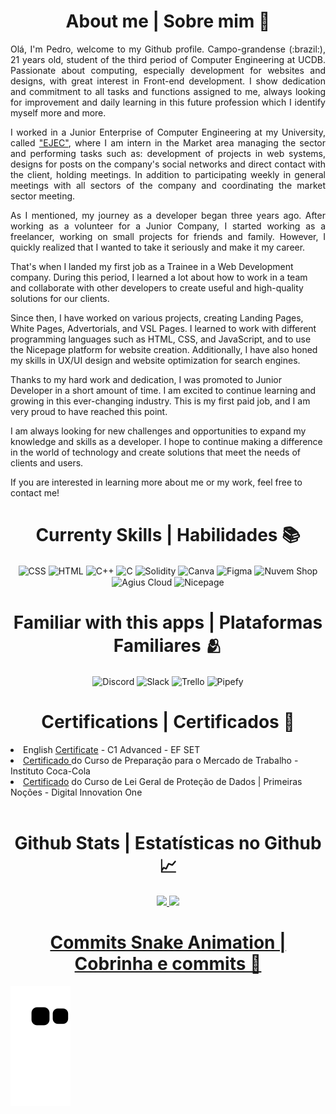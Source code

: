 <div>
  <h1 align="center">About me | Sobre mim 👋</h1>
  <p align="justify">Olá, I'm Pedro, welcome to my Github profile. Campo-grandense (:brazil:), 21 years old, student of the third period of Computer Engineering at UCDB. Passionate about computing, especially development for websites and designs, with great interest in Front-end development. I show dedication and commitment to all tasks and functions assigned to me, always looking for improvement and daily learning in this future profession which I identify myself more and more.</p>

<p align="justify">I worked in a Junior Enterprise of Computer Engineering at my University, called <a href="https://ejec.ufsc.br/">"EJEC"</a>, where I am intern in the Market area managing the sector and performing tasks such as: development of projects in web systems, designs for posts on the company's social networks and direct contact with the client, holding meetings. In addition to participating weekly in general meetings with all sectors of the company and coordinating the market sector meeting.</p>
  
<p align="justify">As I mentioned, my journey as a developer began three years ago. After working as a volunteer for a Junior Company, I started working as a freelancer, working on small projects for friends and family. However, I quickly realized that I wanted to take it seriously and make it my career.

That's when I landed my first job as a Trainee in a Web Development company. During this period, I learned a lot about how to work in a team and collaborate with other developers to create useful and high-quality solutions for our clients.

Since then, I have worked on various projects, creating Landing Pages, White Pages, Advertorials, and VSL Pages. I learned to work with different programming languages such as HTML, CSS, and JavaScript, and to use the Nicepage platform for website creation. Additionally, I have also honed my skills in UX/UI design and website optimization for search engines.

Thanks to my hard work and dedication, I was promoted to Junior Developer in a short amount of time. I am excited to continue learning and growing in this ever-changing industry. This is my first paid job, and I am very proud to have reached this point.

I am always looking for new challenges and opportunities to expand my knowledge and skills as a developer. I hope to continue making a difference in the world of technology and create solutions that meet the needs of clients and users.

If you are interested in learning more about me or my work, feel free to contact me!</p>
</div>

<div align="center">
  <h1>Currenty Skills | Habilidades 📚</h1>
</div>

<div align="center" style="display: inline_block">
  <img align="center" alt="CSS" height="30" width="40" <img src="https://cdn.jsdelivr.net/gh/devicons/devicon/icons/css3/css3-original.svg"/>
  <img align="center" alt="HTML" height="30" width="40" <img src="https://cdn.jsdelivr.net/gh/devicons/devicon/icons/html5/html5-original.svg"/>
  <img align="center" alt="C++" height="30" width="40" <img src="https://cdn.jsdelivr.net/gh/devicons/devicon/icons/cplusplus/cplusplus-original.svg"/>
  <img align="center" alt="C" height="30" width="40" <img src="https://cdn.jsdelivr.net/gh/devicons/devicon/icons/c/c-original.svg"/>
  <img align="center" alt="Solidity" height="30" width="40" <img src="https://upload.wikimedia.org/wikipedia/commons/9/98/Solidity_logo.svg"/>
  <img align="center" alt="Canva" height="30" width="40" <img src="https://cdn.jsdelivr.net/gh/devicons/devicon/icons/canva/canva-original.svg"/>
  <img align="center" alt="Figma" height="30" width="40" <img src="https://cdn.jsdelivr.net/gh/devicons/devicon/icons/figma/figma-original.svg"/>
  <img align="center" alt="Nuvem Shop" height="50" width="50" <img src="https://user-images.githubusercontent.com/79882049/157820634-5e78ccc3-2fab-4941-bb62-bfa343e23521.svg"/>
  <img align="center" alt="Agius Cloud" height="60" width="60" <img src="https://agius.cloud/wp-content/uploads/2018/02/logo_agiuscloud.svg"/>
  <img align="center" alt="Nicepage" height="40" width="70" <img src="https://user-images.githubusercontent.com/79882049/220238590-5da377fa-3d05-44a1-b7f1-99c121a7c094.png"/>
</div>

<div align="center">
  <h1> Familiar with this apps | Plataformas Familiares 🫂</h1>
</div>

<div align="center" style="display: inline_block">
  <img align="center" alt="Discord" height="30" width="30" <img src="https://user-images.githubusercontent.com/79882049/166131713-03e190f0-2d2d-4111-8f4e-f5f8f99fc07e.svg"/>
  <img align="center" alt="Slack" height="80" width="80" <img src="https://cdn.jsdelivr.net/gh/devicons/devicon/icons/slack/slack-original-wordmark.svg"/>
  <img align="center" alt="Trello" height="60" width="60" <img src="https://cdn.jsdelivr.net/gh/devicons/devicon/icons/trello/trello-plain-wordmark.svg"/>
  <img align="center" alt="Pipefy" height="50" width="50" <img src="https://user-images.githubusercontent.com/79882049/166131867-151e8407-a626-4900-a5ea-2f020e9a3a36.svg"/>
</div>

<div>
  <h1 align="center">Certifications | Certificados 📜</h1>
  <div>
    <li>English <a href="https://www.efset.org/cert/doJJvF">Certificate</a> - C1 Advanced - EF SET</li>
    <li><a href="https://drive.google.com/file/u/1/d/1XHFaDgu2Fahx3tl7L2GXDyN4iHsep7mt/view">Certificado </a>do Curso de Preparação para o Mercado de Trabalho - Instituto Coca-Cola</li>
    <li><a href="https://hermes.digitalinnovation.one/certificates/DAB87E89.pdf">Certificado</a> do Curso de Lei Geral de Proteção de Dados | Primeiras Noções - Digital Innovation One</li>
  </div>
</div><br> 

<div align="center">
  <h1>Github Stats | Estatísticas no Github 📈</h1>
  
<div align="center"> <!-- Imagens -->
  <a href="https://github.com/pecraveiro">
    <img height="180em" src="https://github-readme-stats.vercel.app/api?username=pecraveiro&show_icons=true&theme=graywhite&include_all_commits=true&count_private=true"/>
    <img height="180em" src="https://github-readme-stats.vercel.app/api/top-langs/?username=pecraveiro&layout=compact&langs_count=7&theme=graywhite"/>
  </div>
</div>

<div align="center">
  <h1> Commits Snake Animation | Cobrinha e commits 🐍</h1></div>
  
![Snake animation](https://github.com/pecraveiro/pecraveiro/blob/output/github-contribution-grid-snake.svg)

